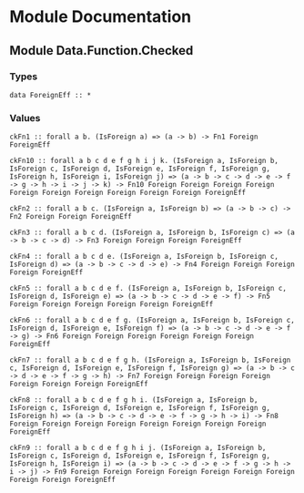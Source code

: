 # Module Documentation

## Module Data.Function.Checked

### Types

    data ForeignEff :: *


### Values

    ckFn1 :: forall a b. (IsForeign a) => (a -> b) -> Fn1 Foreign ForeignEff

    ckFn10 :: forall a b c d e f g h i j k. (IsForeign a, IsForeign b, IsForeign c, IsForeign d, IsForeign e, IsForeign f, IsForeign g, IsForeign h, IsForeign i, IsForeign j) => (a -> b -> c -> d -> e -> f -> g -> h -> i -> j -> k) -> Fn10 Foreign Foreign Foreign Foreign Foreign Foreign Foreign Foreign Foreign Foreign ForeignEff

    ckFn2 :: forall a b c. (IsForeign a, IsForeign b) => (a -> b -> c) -> Fn2 Foreign Foreign ForeignEff

    ckFn3 :: forall a b c d. (IsForeign a, IsForeign b, IsForeign c) => (a -> b -> c -> d) -> Fn3 Foreign Foreign Foreign ForeignEff

    ckFn4 :: forall a b c d e. (IsForeign a, IsForeign b, IsForeign c, IsForeign d) => (a -> b -> c -> d -> e) -> Fn4 Foreign Foreign Foreign Foreign ForeignEff

    ckFn5 :: forall a b c d e f. (IsForeign a, IsForeign b, IsForeign c, IsForeign d, IsForeign e) => (a -> b -> c -> d -> e -> f) -> Fn5 Foreign Foreign Foreign Foreign Foreign ForeignEff

    ckFn6 :: forall a b c d e f g. (IsForeign a, IsForeign b, IsForeign c, IsForeign d, IsForeign e, IsForeign f) => (a -> b -> c -> d -> e -> f -> g) -> Fn6 Foreign Foreign Foreign Foreign Foreign Foreign ForeignEff

    ckFn7 :: forall a b c d e f g h. (IsForeign a, IsForeign b, IsForeign c, IsForeign d, IsForeign e, IsForeign f, IsForeign g) => (a -> b -> c -> d -> e -> f -> g -> h) -> Fn7 Foreign Foreign Foreign Foreign Foreign Foreign Foreign ForeignEff

    ckFn8 :: forall a b c d e f g h i. (IsForeign a, IsForeign b, IsForeign c, IsForeign d, IsForeign e, IsForeign f, IsForeign g, IsForeign h) => (a -> b -> c -> d -> e -> f -> g -> h -> i) -> Fn8 Foreign Foreign Foreign Foreign Foreign Foreign Foreign Foreign ForeignEff

    ckFn9 :: forall a b c d e f g h i j. (IsForeign a, IsForeign b, IsForeign c, IsForeign d, IsForeign e, IsForeign f, IsForeign g, IsForeign h, IsForeign i) => (a -> b -> c -> d -> e -> f -> g -> h -> i -> j) -> Fn9 Foreign Foreign Foreign Foreign Foreign Foreign Foreign Foreign Foreign ForeignEff